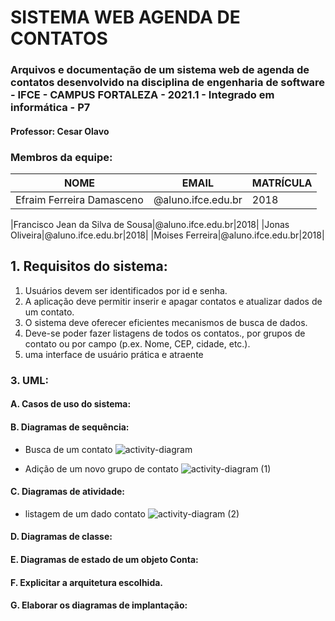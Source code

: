 # SISTEMA WEB AGENDA DE CONTATOS
### Arquivos e documentação de um sistema web de agenda de contatos desenvolvido na disciplina de engenharia de software - IFCE - CAMPUS FORTALEZA - 2021.1 - Integrado em informática - P7
#### Professor: Cesar Olavo

### Membros da equipe:
|NOME|EMAIL|MATRÍCULA|
| -------- | -------- | -------- |
|Efraim Ferreira Damasceno|@aluno.ifce.edu.br|2018|

|Francisco Jean da Silva de Sousa|@aluno.ifce.edu.br|2018|
|Jonas Oliveira|@aluno.ifce.edu.br|2018|
|Moises Ferreira|@aluno.ifce.edu.br|2018|

## 1. Requisitos do sistema:

1. Usuários devem ser identificados por id e senha.
2. A aplicação deve permitir inserir e apagar contatos e atualizar dados de um contato.
3. O sistema deve oferecer eficientes mecanismos de busca de dados.
4. Deve-se poder fazer listagens de todos os contatos., por grupos de contato ou por campo (p.ex.
Nome, CEP, cidade, etc.).
5. uma interface de usuário prática e atraente

### 3. UML:

#### A. Casos de uso do sistema:



#### B. Diagramas de sequência:

- Busca de um contato
![activity-diagram](https://user-images.githubusercontent.com/71938841/125516078-cb62affa-0b76-43ec-8628-68bf2e6963b8.png)

- Adição de um novo grupo de contato
![activity-diagram (1)](https://user-images.githubusercontent.com/71938841/125519888-6f07a238-a90c-47d6-adc4-3a70248c26cd.png)

#### C. Diagramas de atividade:

- listagem de um dado contato
![activity-diagram (2)](https://user-images.githubusercontent.com/71938841/125525245-3b509f8c-fb24-4ef6-b2ab-bd802f35c0d9.png)


#### D. Diagramas de classe:


#### E. Diagramas de estado de um objeto Conta:

#### F. Explicitar a arquitetura escolhida.

#### G. Elaborar os diagramas de implantação:
